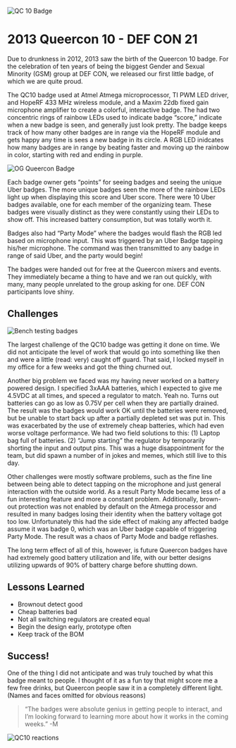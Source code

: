 ![QC 10 Badge](https://i0.wp.com/blinkylights.ninja/wp-content/uploads/2015/06/dsc_2995-edit.jpg)

# 2013 Queercon 10 - DEF CON 21

Due to drunkness in 2012, 2013 saw the birth of the Queercon 10 badge.  For the celebration of ten years of being the biggest Gender and Sexual Minority (GSM) group at DEF CON, we released our first little badge, of which we are quite proud.

The QC10 badge used at Atmel Atmega microprocessor, TI PWM LED driver, and HopeRF 433 MHz wireless module, and a Maxim 22db fixed gain microphone amplifier to create a colorful, interactive badge.  The had two concentric rings of rainbow LEDs used to indicate badge “score,” indicate when a new badge is seen, and generally just look pretty.  The badge keeps track of how many other badges are in range via the HopeRF module and gets happy any time is sees a new badge in its circle.  A RGB LED inidcates how many badges are in range by beating faster and moving up the rainbow in color, starting with red and ending in purple.

![OG Queercon Badge](https://blinkylights.ninja/wp-content/uploads/2015/06/img_20130718_093932.jpg)

Each badge owner gets “points” for seeing badges and seeing the unique Uber badges. The more unique badges seen the more of the rainbow LEDs light up when displaying this score and Uber score.  There were 10 Uber badges available, one for each member of the organizing team.  These badges were visually distinct as they were constantly using their LEDs to show off.  This increased battery consumption, but was totally worth it.

Badges also had “Party Mode” where the badges would flash the RGB led based on microphone input.  This was triggered by an Uber Badge tapping his/her microphone.  The command was then transmitted to any badge in range of said Uber, and the party would begin!

The badges were handed out for free at the Queercon mixers and events.  They immediately became a thing to have and we ran out quickly, with many, many people unrelated to the group asking for one.  DEF CON participants love shiny.

## Challenges

![Bench testing badges](https://blinkylights.ninja/wp-content/uploads/2015/06/img_20130728_215341.jpg)

The largest challenge of the QC10 badge was getting it done on time.  We did not anticipate the level of work that would go into something like then and were a little (read: very) caught off guard.  That said, I locked myself in my office for a few weeks and got the thing churned out.

Another big problem we faced was my having never worked on a battery powered design.  I specified 3xAAA batteries, which I expected to give me 4.5VDC at all times, and speced a regulator to match.  Yeah no.  Turns out batteries can go as low as 0.75V per cell when they are partially drained.  The result was the badges would work OK until the batteries were removed, but be unable to start back up after a partially depleted set was put in.  This was exacerbated by the use of extremely cheap batteries, which had even worse voltage performance.  We had two field solutions to this: (1) Laptop bag full of batteries.  (2) “Jump starting” the regulator by temporarily shorting the input and output pins.  This was a huge disappointment for the team, but did spawn a number of in jokes and memes, which still live to this day.

Other challenges were mostly software problems, such as the fine line between being able to detect tapping on the microphone and just general interaction with the outside world.  As a result Party Mode became less of a fun interesting feature and more a constant problem.  Additionally, brown-out protection was not enabled by default on the Atmega processor and resulted in many badges losing their identity when the battery voltage got too low.  Unfortunately this had the side effect of making any affected badge assume it was badge 0, which was an Uber badge capable of triggering Party Mode.  The result was a chaos of Party Mode and badge reflashes.

The long term effect of all of this, however, is future Queercon badges have had extremely good battery utilization and life, with our better designs utilizing upwards of 90% of battery charge before shutting down.

## Lessons Learned
* Brownout detect good
* Cheap batteries bad
* Not all switching regulators are created equal
* Begin the design early, prototype often
* Keep track of the BOM

## Success!

One of the thing I did not anticipate and was truly touched by what this badge meant to people.  I thought of it as a fun toy that might score me a few free drinks, but Queercon people saw it in a completely different light. (Names and faces omitted for obvious reasons)

> “The badges were absolute genius in getting people to interact, and I’m looking forward to learning more about how it works in the coming weeks.” -M

![QC10 reactions](https://blinkylights.ninja/wp-content/uploads/2015/06/queercon-win_censored.png)
